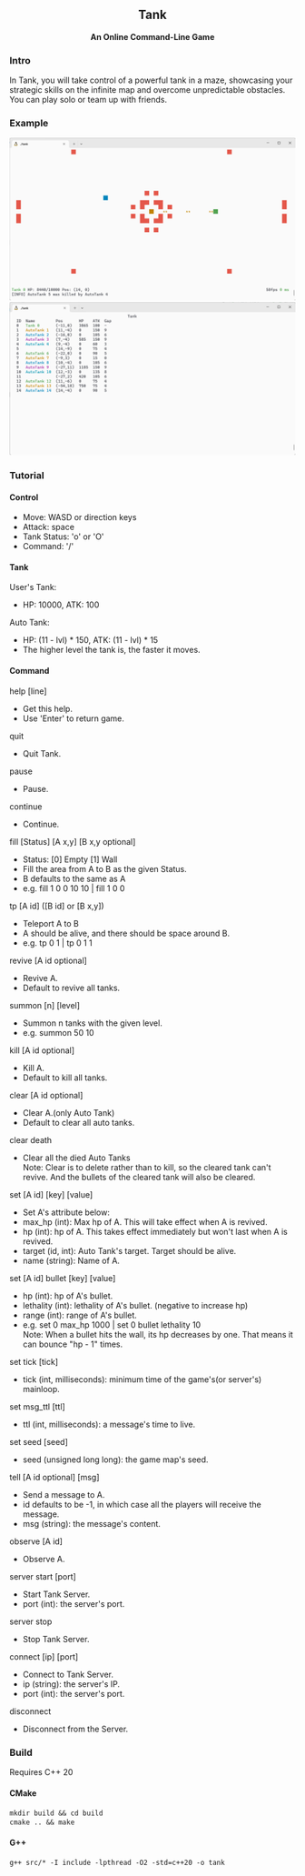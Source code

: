 <h2 align="center">
Tank
</h2> 

<p align="center">
<strong>An Online Command-Line Game</strong>
</p>

### Intro

In Tank, you will take control of a powerful tank in a maze, showcasing your strategic skills on the infinite map and
overcome unpredictable obstacles. You can play solo or team up with friends.

### Example

![Game](examples/game-example.png)
![Status](examples/status-example.png)

### Tutorial

#### Control

- Move: WASD or direction keys
- Attack: space
- Tank Status: 'o' or 'O'
- Command: '/'

#### Tank

User's Tank:

- HP: 10000, ATK: 100

Auto Tank:

- HP: (11 - lvl) * 150, ATK: (11 - lvl) * 15
- The higher level the tank is, the faster it moves.

#### Command

help [line]

- Get this help.
- Use 'Enter' to return game.

quit

- Quit Tank.

pause

- Pause.

continue

- Continue.

fill [Status] [A x,y] [B x,y optional]

- Status: [0] Empty [1] Wall
- Fill the area from A to B as the given Status.
- B defaults to the same as A
- e.g. fill 1 0 0 10 10 | fill 1 0 0

tp [A id] ([B id] or [B x,y])

- Teleport A to B
- A should be alive, and there should be space around B.
- e.g. tp 0 1 | tp 0 1 1

revive [A id optional]

- Revive A.
- Default to revive all tanks.

summon [n] [level]

- Summon n tanks with the given level.
- e.g. summon 50 10

kill [A id optional]

- Kill A.
- Default to kill all tanks.

clear [A id optional]

- Clear A.(only Auto Tank)
- Default to clear all auto tanks.

clear death

- Clear all the died Auto Tanks  
  Note:
  Clear is to delete rather than to kill, so the cleared tank can't revive. And the bullets of the cleared tank will
  also be cleared.

set [A id] [key] [value]

- Set A's attribute below:
- max_hp (int): Max hp of A. This will take effect when A is revived.
- hp (int): hp of A. This takes effect immediately but won't last when A is revived.
- target (id, int): Auto Tank's target. Target should be alive.
- name (string): Name of A.

set [A id] bullet [key] [value]

- hp (int): hp of A's bullet.
- lethality (int): lethality of A's bullet. (negative to increase hp)
- range (int): range of A's bullet.
- e.g. set 0 max_hp 1000 | set 0 bullet lethality 10  
  Note:
  When a bullet hits the wall, its hp decreases by one. That means it can bounce "hp - 1" times.

set tick [tick]

- tick (int, milliseconds): minimum time of the game's(or server's) mainloop.

set msg_ttl [ttl]

- ttl (int, milliseconds): a message's time to live.

set seed [seed]

- seed (unsigned long long): the game map's seed.

tell [A id optional] [msg]

- Send a message to A.
- id defaults to be -1, in which case all the players will receive the message.
- msg (string): the message's content.

observe [A id]

- Observe A.

server start [port]

- Start Tank Server.
- port (int): the server's port.

server stop

- Stop Tank Server.

connect [ip] [port]

- Connect to Tank Server.
- ip (string): the server's IP.
- port (int): the server's port.

disconnect

- Disconnect from the Server.

### Build

Requires C++ 20

#### CMake

```shell
mkdir build && cd build
cmake .. && make
```

#### G++

```shell
g++ src/* -I include -lpthread -O2 -std=c++20 -o tank
```

